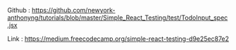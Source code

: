 Github : https://github.com/newyork-anthonyng/tutorials/blob/master/Simple_React_Testing/test/TodoInput_spec.jsx

Link :  https://medium.freecodecamp.org/simple-react-testing-d9e25ec87e2